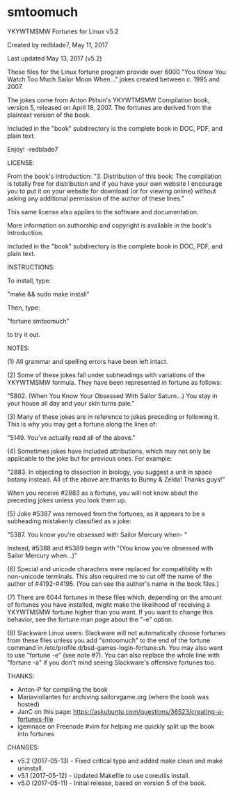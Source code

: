 # smtoomuch

YKYWTMSMW Fortunes for Linux v5.2

Created by redblade7, May 11, 2017

Last updated May 13, 2017 (v5.2)

These files for the Linux fortune program provide over 6000 "You Know You Watch Too Much Sailor Moon When..." jokes created between c. 1995 and 2007. 

The jokes come from Anton Ptitsin's YKYWTMSMW Compilation book, version 5, released on April 18, 2007. The fortunes are derived from the plaintext version of the book.

Included in the "book" subdirectory is the complete book in DOC, PDF, and plain text.

Enjoy! -redblade7

LICENSE:

From the book's Introduction: "3. Distribution of this book: The compilation is totally free for distribution and if you have your own website I encourage you to put it on your website for download (or for viewing online) without asking any additional permission of the author of these lines."

This same license also applies to the software and documentation.

More information on authorship and copyright is available in the book's Introduction. 

Included in the "book" subdirectory is the complete book in DOC, PDF, and plain text.

INSTRUCTIONS:

To install, type:

"make && sudo make install"

Then, type:

"fortune smtoomuch"

to try it out.

NOTES:

(1) All grammar and spelling errors have been left intact.

(2) Some of these jokes fall under subheadings with variations of the YKYWTMSMW formula. They have been represented in fortune as follows: 

"5802.	(When You Know Your Obsessed With Sailor Saturn...) You stay in your house all day and your skin turns pale."

(3) Many of these jokes are in reference to jokes preceding or following it. This is why you may get a fortune along the lines of:

"5149.	You've actually read all of the above."

(4) Sometimes jokes have included attributions, which may not only be applicable to the joke but for previous ones. For example:

"2883.	In objecting to dissection in biology, you suggest a unit in space botany instead. All of the above are thanks to Bunny & Zelda! Thanks guys!"

When you receive #2883 as a fortune, you will not know about the preceding jokes unless you look them up.

(5) Joke #5387 was removed from the fortunes, as it appears to be a subheading mistakenly classified as a joke:

"5387.	You know you're obsessed with Sailor Mercury when- "

Instead, #5388 and #5389 begin with "(You know you're obsessed with Sailor Mercury when...)"

(6) Special and unicode characters were replaced for compatibility with non-unicode terminals. This also required me to cut off the name of the author of #4192-#4195. (You can see the author's name in the book files.)

(7) There are 6044 fortunes in these files which, depending on the amount of fortunes you have installed, might make the likelihood of receiving a YKYWTMSMW fortune higher than you want. If you want to change this behavior, see the fortune man page about the "-e" option.

(8) Slackware Linux users: Slackware will not automatically choose fortunes from these files unless you add "smtoomuch" to the end of the fortune command in /etc/profile.d/bsd-games-login-fortune.sh. You may also want to use "fortune -e" (see note #7). You can also replace the whole line with "fortune -a" if you don't mind seeing Slackware's offensive fortunes too.

THANKS:

* Anton-P for compiling the book
* Mariaviollantes for archiving sailorvgame.org (where the book was hosted)
* JanC on this page: https://askubuntu.com/questions/36523/creating-a-fortunes-file
* igemnace on Freenode #vim for helping me quickly split up the book into fortunes

CHANGES:
* v5.2 (2017-05-13) - Fixed critical typo and added make clean and make uninstall.
* v5.1 (2017-05-12) - Updated Makefile to use coreutils install.
* v5.0 (2017-05-11) - Initial release, based on version 5 of the book.
